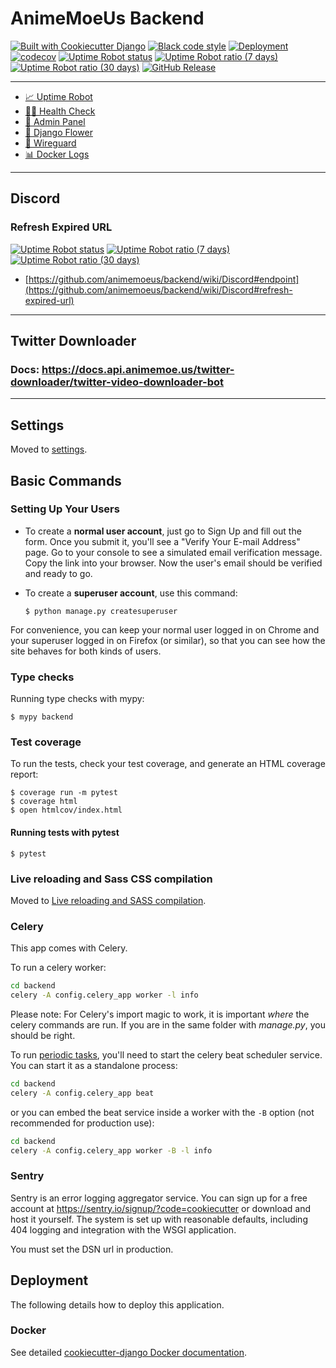 # AnimeMoeUs Backend

[![Built with Cookiecutter Django](https://img.shields.io/badge/built%20with-Cookiecutter%20Django-ff69b4.svg?logo=cookiecutter)](https://github.com/cookiecutter/cookiecutter-django/)
[![Black code style](https://img.shields.io/badge/code%20style-black-000000.svg)](https://github.com/ambv/black)
[![Deployment](https://github.com/animemoeus/backend/actions/workflows/deployment.yml/badge.svg)](https://github.com/animemoeus/backend/actions/workflows/deployment.yml)
[![codecov](https://codecov.io/gh/animemoeus/backend/graph/badge.svg?token=8UHQY5ZZSE)](https://codecov.io/gh/animemoeus/backend)
[![Uptime Robot status](https://img.shields.io/uptimerobot/status/m788586431-1256ae08e9b37721503fdef8)](https://stats.uptimerobot.com/GKy6liBGw7/788586431)
[![Uptime Robot ratio (7 days)](https://img.shields.io/uptimerobot/ratio/7/m788586431-1256ae08e9b37721503fdef8)](https://stats.uptimerobot.com/GKy6liBGw7/788586431)
[![Uptime Robot ratio (30 days)](https://img.shields.io/uptimerobot/ratio/m788586431-1256ae08e9b37721503fdef8)](https://stats.uptimerobot.com/GKy6liBGw7/788586431)
[![GitHub Release](https://img.shields.io/github/v/release/animemoeus/backend)](https://github.com/animemoeus/backend/releases)

---

- [📈 Uptime Robot](https://stats.uptimerobot.com/GKy6liBGw7)
- [🧑‍⚕️ Health Check](https://api.animemoe.us/health-check/)
- [👀 Admin Panel](https://api.animemoe.us/admin/)
- [🌸 Django Flower](https://flower.animemoe.us/)
- [🐉 Wireguard](https://wireguard.animemoe.us/)
- [📊 Docker Logs](https://dozzle.animemoe.us/)

---

## Discord

### Refresh Expired URL

[![Uptime Robot status](https://img.shields.io/uptimerobot/status/m797080158-bcfd7f8a26110828783eff90)](https://stats.uptimerobot.com/GKy6liBGw7/797080158) [![Uptime Robot ratio (7 days)](https://img.shields.io/uptimerobot/ratio/7/m797080158-bcfd7f8a26110828783eff90)](https://stats.uptimerobot.com/GKy6liBGw7/797080158) [![Uptime Robot ratio (30 days)](https://img.shields.io/uptimerobot/ratio/m797080158-bcfd7f8a26110828783eff90)](https://stats.uptimerobot.com/GKy6liBGw7/797080158)

- [https://github.com/animemoeus/backend/wiki/Discord#endpoint](https://github.com/animemoeus/backend/wiki/Discord#refresh-expired-url)

---

## Twitter Downloader

### Docs: https://docs.api.animemoe.us/twitter-downloader/twitter-video-downloader-bot

---

## Settings

Moved to [settings](http://cookiecutter-django.readthedocs.io/en/latest/settings.html).

## Basic Commands

### Setting Up Your Users

- To create a **normal user account**, just go to Sign Up and fill out the form. Once you submit it, you'll see a "Verify Your E-mail Address" page. Go to your console to see a simulated email verification message. Copy the link into your browser. Now the user's email should be verified and ready to go.

- To create a **superuser account**, use this command:

      $ python manage.py createsuperuser

For convenience, you can keep your normal user logged in on Chrome and your superuser logged in on Firefox (or similar), so that you can see how the site behaves for both kinds of users.

### Type checks

Running type checks with mypy:

    $ mypy backend

### Test coverage

To run the tests, check your test coverage, and generate an HTML coverage report:

    $ coverage run -m pytest
    $ coverage html
    $ open htmlcov/index.html

#### Running tests with pytest

    $ pytest

### Live reloading and Sass CSS compilation

Moved to [Live reloading and SASS compilation](https://cookiecutter-django.readthedocs.io/en/latest/developing-locally.html#sass-compilation-live-reloading).

### Celery

This app comes with Celery.

To run a celery worker:

```bash
cd backend
celery -A config.celery_app worker -l info
```

Please note: For Celery's import magic to work, it is important _where_ the celery commands are run. If you are in the same folder with _manage.py_, you should be right.

To run [periodic tasks](https://docs.celeryq.dev/en/stable/userguide/periodic-tasks.html), you'll need to start the celery beat scheduler service. You can start it as a standalone process:

```bash
cd backend
celery -A config.celery_app beat
```

or you can embed the beat service inside a worker with the `-B` option (not recommended for production use):

```bash
cd backend
celery -A config.celery_app worker -B -l info
```

### Sentry

Sentry is an error logging aggregator service. You can sign up for a free account at <https://sentry.io/signup/?code=cookiecutter> or download and host it yourself.
The system is set up with reasonable defaults, including 404 logging and integration with the WSGI application.

You must set the DSN url in production.

## Deployment

The following details how to deploy this application.

### Docker

See detailed [cookiecutter-django Docker documentation](http://cookiecutter-django.readthedocs.io/en/latest/deployment-with-docker.html).
